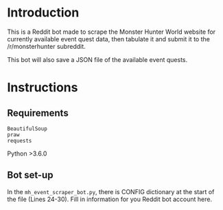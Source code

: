 # Introduction

This is a Reddit bot made to scrape the Monster Hunter World website for currently available event quest data, then tabulate it and submit it to the /r/monsterhunter subreddit.

This bot will also save a JSON file of the available event quests.

# Instructions

## Requirements

    BeautifulSoup
    praw
    requests

Python >3.6.0

## Bot set-up

In the `mh_event_scraper_bot.py`, there is CONFIG dictionary at the start of the file (Lines 24-30). Fill in information for you Reddit bot account here.